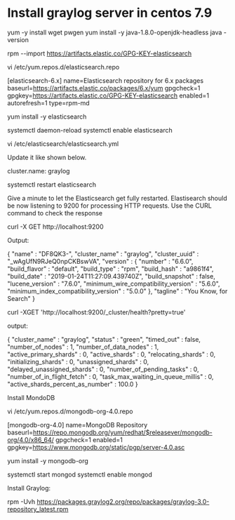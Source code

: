 # Install graylog server in centos 7.9


yum -y install wget pwgen
yum install -y java-1.8.0-openjdk-headless
java -version

rpm --import https://artifacts.elastic.co/GPG-KEY-elasticsearch

vi /etc/yum.repos.d/elasticsearch.repo

[elasticsearch-6.x]
name=Elasticsearch repository for 6.x packages
baseurl=https://artifacts.elastic.co/packages/6.x/yum
gpgcheck=1
gpgkey=https://artifacts.elastic.co/GPG-KEY-elasticsearch
enabled=1
autorefresh=1
type=rpm-md

yum install -y elasticsearch

systemctl daemon-reload
systemctl enable elasticsearch

vi /etc/elasticsearch/elasticsearch.yml

Update it like shown below.

cluster.name: graylog

systemctl restart elasticsearch

Give a minute to let the Elasticsearch get fully restarted. Elastisearch should be now listening to 9200 for processing HTTP requests. Use the CURL command to check the response


curl -X GET http://localhost:9200

Output:

{
  "name" : "DF8QK3-",
  "cluster_name" : "graylog",
  "cluster_uuid" : "_wAgUfN9RJeQ0npCKBswVA",
  "version" : {
    "number" : "6.6.0",
    "build_flavor" : "default",
    "build_type" : "rpm",
    "build_hash" : "a9861f4",
    "build_date" : "2019-01-24T11:27:09.439740Z",
    "build_snapshot" : false,
    "lucene_version" : "7.6.0",
    "minimum_wire_compatibility_version" : "5.6.0",
    "minimum_index_compatibility_version" : "5.0.0"
  },
  "tagline" : "You Know, for Search"
}


curl -XGET 'http://localhost:9200/_cluster/health?pretty=true'

output:

{
  "cluster_name" : "graylog",
  "status" : "green",
  "timed_out" : false,
  "number_of_nodes" : 1,
  "number_of_data_nodes" : 1,
  "active_primary_shards" : 0,
  "active_shards" : 0,
  "relocating_shards" : 0,
  "initializing_shards" : 0,
  "unassigned_shards" : 0,
  "delayed_unassigned_shards" : 0,
  "number_of_pending_tasks" : 0,
  "number_of_in_flight_fetch" : 0,
  "task_max_waiting_in_queue_millis" : 0,
  "active_shards_percent_as_number" : 100.0
}

Install MondoDB

vi /etc/yum.repos.d/mongodb-org-4.0.repo

[mongodb-org-4.0]
name=MongoDB Repository
baseurl=https://repo.mongodb.org/yum/redhat/$releasever/mongodb-org/4.0/x86_64/
gpgcheck=1
enabled=1
gpgkey=https://www.mongodb.org/static/pgp/server-4.0.asc


yum install -y mongodb-org

systemctl start mongod
systemctl enable mongod


Install Graylog:

rpm -Uvh https://packages.graylog2.org/repo/packages/graylog-3.0-repository_latest.rpm





